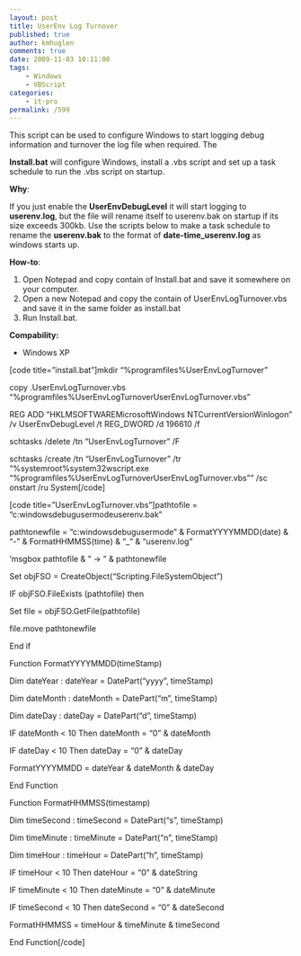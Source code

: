 ```yaml
---
layout: post
title: UserEnv Log Turnover
published: true
author: kmhuglen
comments: true
date: 2009-11-03 10:11:00
tags:
    - Windows
    - VBScript
categories:
    - it-pro
permalink: /599
---
```

This script can be used to configure Windows to start logging debug information and turnover the log file when required. The 

**Install.bat** will configure Windows, install a .vbs script and set up a task schedule to run the .vbs script on startup.

**Why**:

If you just enable the **UserEnvDebugLevel** it will start logging to **userenv.log**, but the file will rename itself to userenv.bak on startup if its size exceeds 300kb. Use the scripts below to make a task schedule to rename the **userenv.bak** to the format of **date-time_userenv.log** as windows starts up.

**How-to**:

  1. Open Notepad and copy contain of Install.bat and save it somewhere on your computer.
  2. Open a new Notepad and copy the contain of UserEnvLogTurnover.vbs and save it in the same folder as install.bat
  3. Run Install.bat.

**Compability:**

  * Windows XP

[code title=&#8221;install.bat&#8221;]mkdir &#8220;%programfiles%UserEnvLogTurnover&#8221;
  
copy .UserEnvLogTurnover.vbs &#8220;%programfiles%UserEnvLogTurnoverUserEnvLogTurnover.vbs&#8221;
  
REG ADD &#8220;HKLMSOFTWAREMicrosoftWindows NTCurrentVersionWinlogon&#8221; /v UserEnvDebugLevel /t REG_DWORD /d 196610 /f
  
schtasks /delete /tn &#8220;UserEnvLogTurnover&#8221; /F
  
schtasks /create /tn &#8220;UserEnvLogTurnover&#8221; /tr &#8220;%systemroot%system32wscript.exe &#8220;%programfiles%UserEnvLogTurnoverUserEnvLogTurnover.vbs&#8221;&#8221; /sc onstart /ru System[/code]
  
[code title=&#8221;UserEnvLogTurnover.vbs&#8221;]pathtofile = &#8220;c:windowsdebugusermodeuserenv.bak&#8221;
  
pathtonewfile = &#8220;c:windowsdebugusermode&#8221; & FormatYYYYMMDD(date) & &#8220;-&#8221; & FormatHHMMSS(time) & &#8220;_&#8221; & &#8220;userenv.log&#8221;
  
&#8216;msgbox pathtofile & &#8221; -> &#8221; & pathtonewfile
  
Set objFSO = CreateObject(&#8220;Scripting.FileSystemObject&#8221;)
  
IF objFSO.FileExists (pathtofile) then
  
Set file = objFSO.GetFile(pathtofile)
  
file.move pathtonewfile
  
End if

Function FormatYYYYMMDD(timeStamp)
  
Dim dateYear : dateYear = DatePart(&#8220;yyyy&#8221;, timeStamp)
  
Dim dateMonth : dateMonth = DatePart(&#8220;m&#8221;, timeStamp)
  
Dim dateDay : dateDay = DatePart(&#8220;d&#8221;, timeStamp)

IF dateMonth < 10 Then dateMonth = &#8220;0&#8221; & dateMonth
  
IF dateDay < 10 Then dateDay = &#8220;0&#8221; & dateDay

FormatYYYYMMDD = dateYear & dateMonth & dateDay
  
End Function

Function FormatHHMMSS(timestamp)
  
Dim timeSecond : timeSecond = DatePart(&#8220;s&#8221;, timeStamp)
  
Dim timeMinute : timeMinute = DatePart(&#8220;n&#8221;, timeStamp)
  
Dim timeHour : timeHour = DatePart(&#8220;h&#8221;, timeStamp)

IF timeHour < 10 Then dateHour = &#8220;0&#8221; & dateString
  
IF timeMinute < 10 Then dateMinute = &#8220;0&#8221; & dateMinute
  
IF timeSecond < 10 Then dateSecond = &#8220;0&#8221; & dateSecond

FormatHHMMSS = timeHour & timeMinute & timeSecond
  
End Function[/code]
